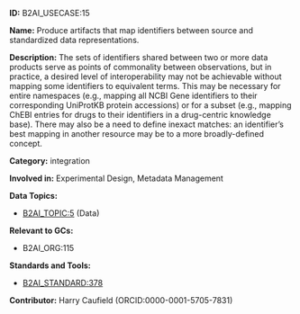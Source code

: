 **ID:** B2AI_USECASE:15

**Name:** Produce artifacts that map identifiers between source and standardized data representations.

**Description:** The sets of identifiers shared between two or more data products serve as points of commonality between observations, but in practice, a desired level of interoperability may not be achievable without mapping some identifiers to equivalent terms. This may be necessary for entire namespaces (e.g., mapping all NCBI Gene identifiers to their corresponding UniProtKB protein accessions) or for a subset (e.g., mapping ChEBI entries for drugs to their identifiers in a drug-centric knowledge base). There may also be a need to define inexact matches: an identifier’s best mapping in another resource may be to a more broadly-defined concept.

**Category:** integration

**Involved in:** Experimental Design, Metadata Management

**Data Topics:**

- [B2AI_TOPIC:5](../topics/Data.markdown) (Data)

**Relevant to GCs:**

- B2AI_ORG:115

**Standards and Tools:**

- [B2AI_STANDARD:378](https://b2ai.standards.synapse.org/Explore/Standard/DetailsPage?id=B2AI_STANDARD:378)

**Contributor:** Harry Caufield
 (ORCID:0000-0001-5705-7831)


